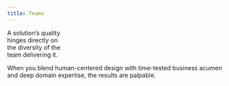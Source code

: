 ```yaml
---
title: Teams
---
```


<title-block>
A solution’s quality<br>hinges directly on<br>
<span>the diversity of the<br>team delivering it.</span>
</title-block>

<background color="gray">

When you blend human-centered design with time-tested business acumen and deep domain expertise, the results are palpable.
</background>
